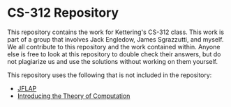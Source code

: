 # CS-312 Repository

This repository contains the work for Kettering's CS-312 class.
This work is part of a group that involves Jack Engledow, James Sgrazzutti, and myself.
We all contribute to this repository and the work contained within.
Anyone else is free to look at this repository to double check their answers, but do not plagiarize us and use the solutions without working on them yourself.

This repository uses the following that is not included in the repository:
 - [JFLAP](http://www.jflap.org/)
 - [Introducing the Theory of Computation](https://www.amazon.com/Introducing-Theory-Computation-Wayne-Goddard/dp/0763741256)

